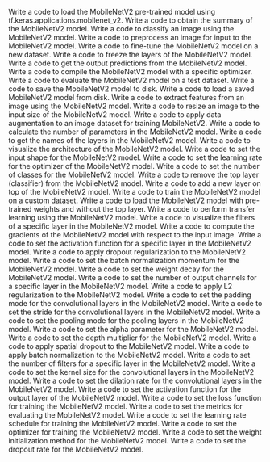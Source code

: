 Write a code to load the MobileNetV2 pre-trained model using tf.keras.applications.mobilenet_v2.
Write a code to obtain the summary of the MobileNetV2 model.
Write a code to classify an image using the MobileNetV2 model.
Write a code to preprocess an image for input to the MobileNetV2 model.
Write a code to fine-tune the MobileNetV2 model on a new dataset.
Write a code to freeze the layers of the MobileNetV2 model.
Write a code to get the output predictions from the MobileNetV2 model.
Write a code to compile the MobileNetV2 model with a specific optimizer.
Write a code to evaluate the MobileNetV2 model on a test dataset.
Write a code to save the MobileNetV2 model to disk.
Write a code to load a saved MobileNetV2 model from disk.
Write a code to extract features from an image using the MobileNetV2 model.
Write a code to resize an image to the input size of the MobileNetV2 model.
Write a code to apply data augmentation to an image dataset for training MobileNetV2.
Write a code to calculate the number of parameters in the MobileNetV2 model.
Write a code to get the names of the layers in the MobileNetV2 model.
Write a code to visualize the architecture of the MobileNetV2 model.
Write a code to set the input shape for the MobileNetV2 model.
Write a code to set the learning rate for the optimizer of the MobileNetV2 model.
Write a code to set the number of classes for the MobileNetV2 model.
Write a code to remove the top layer (classifier) from the MobileNetV2 model.
Write a code to add a new layer on top of the MobileNetV2 model.
Write a code to train the MobileNetV2 model on a custom dataset.
Write a code to load the MobileNetV2 model with pre-trained weights and without the top layer.
Write a code to perform transfer learning using the MobileNetV2 model.
Write a code to visualize the filters of a specific layer in the MobileNetV2 model.
Write a code to compute the gradients of the MobileNetV2 model with respect to the input image.
Write a code to set the activation function for a specific layer in the MobileNetV2 model.
Write a code to apply dropout regularization to the MobileNetV2 model.
Write a code to set the batch normalization momentum for the MobileNetV2 model.
Write a code to set the weight decay for the MobileNetV2 model.
Write a code to set the number of output channels for a specific layer in the MobileNetV2 model.
Write a code to apply L2 regularization to the MobileNetV2 model.
Write a code to set the padding mode for the convolutional layers in the MobileNetV2 model.
Write a code to set the stride for the convolutional layers in the MobileNetV2 model.
Write a code to set the pooling mode for the pooling layers in the MobileNetV2 model.
Write a code to set the alpha parameter for the MobileNetV2 model.
Write a code to set the depth multiplier for the MobileNetV2 model.
Write a code to apply spatial dropout to the MobileNetV2 model.
Write a code to apply batch normalization to the MobileNetV2 model.
Write a code to set the number of filters for a specific layer in the MobileNetV2 model.
Write a code to set the kernel size for the convolutional layers in the MobileNetV2 model.
Write a code to set the dilation rate for the convolutional layers in the MobileNetV2 model.
Write a code to set the activation function for the output layer of the MobileNetV2 model.
Write a code to set the loss function for training the MobileNetV2 model.
Write a code to set the metrics for evaluating the MobileNetV2 model.
Write a code to set the learning rate schedule for training the MobileNetV2 model.
Write a code to set the optimizer for training the MobileNetV2 model.
Write a code to set the weight initialization method for the MobileNetV2 model.
Write a code to set the dropout rate for the MobileNetV2 model.
